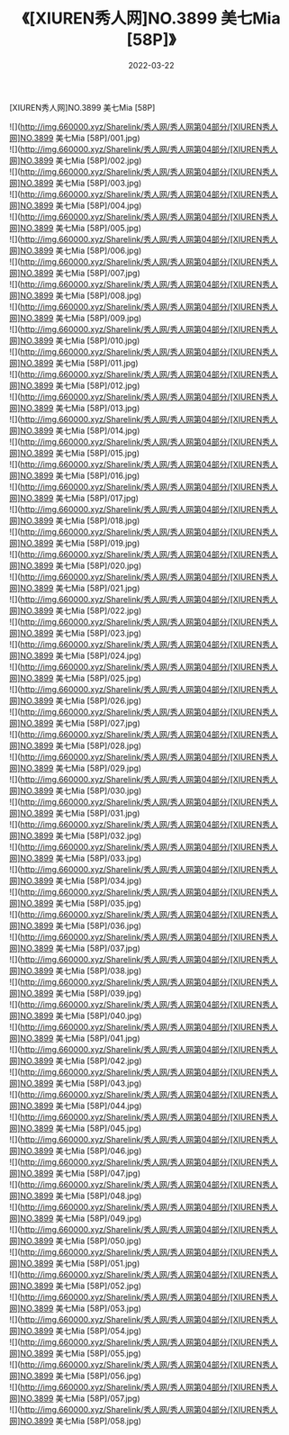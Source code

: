 ﻿---
layout: post
title:  《[XIUREN秀人网]NO.3899 美七Mia [58P]》
date:   2022-03-22
img: http://img.660000.xyz/Sharelink/秀人网/秀人网第04部分/[XIUREN秀人网]NO.3899 美七Mia [58P]/000.jpg
categories: [美女, 清纯, 唯美]
---

[XIUREN秀人网]NO.3899 美七Mia [58P]

 ![](http://img.660000.xyz/Sharelink/秀人网/秀人网第04部分/[XIUREN秀人网]NO.3899 美七Mia [58P]/001.jpg) <br>![](http://img.660000.xyz/Sharelink/秀人网/秀人网第04部分/[XIUREN秀人网]NO.3899 美七Mia [58P]/002.jpg) <br>![](http://img.660000.xyz/Sharelink/秀人网/秀人网第04部分/[XIUREN秀人网]NO.3899 美七Mia [58P]/003.jpg) <br>![](http://img.660000.xyz/Sharelink/秀人网/秀人网第04部分/[XIUREN秀人网]NO.3899 美七Mia [58P]/004.jpg) <br>![](http://img.660000.xyz/Sharelink/秀人网/秀人网第04部分/[XIUREN秀人网]NO.3899 美七Mia [58P]/005.jpg) <br>![](http://img.660000.xyz/Sharelink/秀人网/秀人网第04部分/[XIUREN秀人网]NO.3899 美七Mia [58P]/006.jpg) <br>![](http://img.660000.xyz/Sharelink/秀人网/秀人网第04部分/[XIUREN秀人网]NO.3899 美七Mia [58P]/007.jpg) <br>![](http://img.660000.xyz/Sharelink/秀人网/秀人网第04部分/[XIUREN秀人网]NO.3899 美七Mia [58P]/008.jpg) <br>![](http://img.660000.xyz/Sharelink/秀人网/秀人网第04部分/[XIUREN秀人网]NO.3899 美七Mia [58P]/009.jpg) <br>![](http://img.660000.xyz/Sharelink/秀人网/秀人网第04部分/[XIUREN秀人网]NO.3899 美七Mia [58P]/010.jpg) <br>![](http://img.660000.xyz/Sharelink/秀人网/秀人网第04部分/[XIUREN秀人网]NO.3899 美七Mia [58P]/011.jpg) <br>![](http://img.660000.xyz/Sharelink/秀人网/秀人网第04部分/[XIUREN秀人网]NO.3899 美七Mia [58P]/012.jpg) <br>![](http://img.660000.xyz/Sharelink/秀人网/秀人网第04部分/[XIUREN秀人网]NO.3899 美七Mia [58P]/013.jpg) <br>![](http://img.660000.xyz/Sharelink/秀人网/秀人网第04部分/[XIUREN秀人网]NO.3899 美七Mia [58P]/014.jpg) <br>![](http://img.660000.xyz/Sharelink/秀人网/秀人网第04部分/[XIUREN秀人网]NO.3899 美七Mia [58P]/015.jpg) <br>![](http://img.660000.xyz/Sharelink/秀人网/秀人网第04部分/[XIUREN秀人网]NO.3899 美七Mia [58P]/016.jpg) <br>![](http://img.660000.xyz/Sharelink/秀人网/秀人网第04部分/[XIUREN秀人网]NO.3899 美七Mia [58P]/017.jpg) <br>![](http://img.660000.xyz/Sharelink/秀人网/秀人网第04部分/[XIUREN秀人网]NO.3899 美七Mia [58P]/018.jpg) <br>![](http://img.660000.xyz/Sharelink/秀人网/秀人网第04部分/[XIUREN秀人网]NO.3899 美七Mia [58P]/019.jpg) <br>![](http://img.660000.xyz/Sharelink/秀人网/秀人网第04部分/[XIUREN秀人网]NO.3899 美七Mia [58P]/020.jpg) <br>![](http://img.660000.xyz/Sharelink/秀人网/秀人网第04部分/[XIUREN秀人网]NO.3899 美七Mia [58P]/021.jpg) <br>![](http://img.660000.xyz/Sharelink/秀人网/秀人网第04部分/[XIUREN秀人网]NO.3899 美七Mia [58P]/022.jpg) <br>![](http://img.660000.xyz/Sharelink/秀人网/秀人网第04部分/[XIUREN秀人网]NO.3899 美七Mia [58P]/023.jpg) <br>![](http://img.660000.xyz/Sharelink/秀人网/秀人网第04部分/[XIUREN秀人网]NO.3899 美七Mia [58P]/024.jpg) <br>![](http://img.660000.xyz/Sharelink/秀人网/秀人网第04部分/[XIUREN秀人网]NO.3899 美七Mia [58P]/025.jpg) <br>![](http://img.660000.xyz/Sharelink/秀人网/秀人网第04部分/[XIUREN秀人网]NO.3899 美七Mia [58P]/026.jpg) <br>![](http://img.660000.xyz/Sharelink/秀人网/秀人网第04部分/[XIUREN秀人网]NO.3899 美七Mia [58P]/027.jpg) <br>![](http://img.660000.xyz/Sharelink/秀人网/秀人网第04部分/[XIUREN秀人网]NO.3899 美七Mia [58P]/028.jpg) <br>![](http://img.660000.xyz/Sharelink/秀人网/秀人网第04部分/[XIUREN秀人网]NO.3899 美七Mia [58P]/029.jpg) <br>![](http://img.660000.xyz/Sharelink/秀人网/秀人网第04部分/[XIUREN秀人网]NO.3899 美七Mia [58P]/030.jpg) <br>![](http://img.660000.xyz/Sharelink/秀人网/秀人网第04部分/[XIUREN秀人网]NO.3899 美七Mia [58P]/031.jpg) <br>![](http://img.660000.xyz/Sharelink/秀人网/秀人网第04部分/[XIUREN秀人网]NO.3899 美七Mia [58P]/032.jpg) <br>![](http://img.660000.xyz/Sharelink/秀人网/秀人网第04部分/[XIUREN秀人网]NO.3899 美七Mia [58P]/033.jpg) <br>![](http://img.660000.xyz/Sharelink/秀人网/秀人网第04部分/[XIUREN秀人网]NO.3899 美七Mia [58P]/034.jpg) <br>![](http://img.660000.xyz/Sharelink/秀人网/秀人网第04部分/[XIUREN秀人网]NO.3899 美七Mia [58P]/035.jpg) <br>![](http://img.660000.xyz/Sharelink/秀人网/秀人网第04部分/[XIUREN秀人网]NO.3899 美七Mia [58P]/036.jpg) <br>![](http://img.660000.xyz/Sharelink/秀人网/秀人网第04部分/[XIUREN秀人网]NO.3899 美七Mia [58P]/037.jpg) <br>![](http://img.660000.xyz/Sharelink/秀人网/秀人网第04部分/[XIUREN秀人网]NO.3899 美七Mia [58P]/038.jpg) <br>![](http://img.660000.xyz/Sharelink/秀人网/秀人网第04部分/[XIUREN秀人网]NO.3899 美七Mia [58P]/039.jpg) <br>![](http://img.660000.xyz/Sharelink/秀人网/秀人网第04部分/[XIUREN秀人网]NO.3899 美七Mia [58P]/040.jpg) <br>![](http://img.660000.xyz/Sharelink/秀人网/秀人网第04部分/[XIUREN秀人网]NO.3899 美七Mia [58P]/041.jpg) <br>![](http://img.660000.xyz/Sharelink/秀人网/秀人网第04部分/[XIUREN秀人网]NO.3899 美七Mia [58P]/042.jpg) <br>![](http://img.660000.xyz/Sharelink/秀人网/秀人网第04部分/[XIUREN秀人网]NO.3899 美七Mia [58P]/043.jpg) <br>![](http://img.660000.xyz/Sharelink/秀人网/秀人网第04部分/[XIUREN秀人网]NO.3899 美七Mia [58P]/044.jpg) <br>![](http://img.660000.xyz/Sharelink/秀人网/秀人网第04部分/[XIUREN秀人网]NO.3899 美七Mia [58P]/045.jpg) <br>![](http://img.660000.xyz/Sharelink/秀人网/秀人网第04部分/[XIUREN秀人网]NO.3899 美七Mia [58P]/046.jpg) <br>![](http://img.660000.xyz/Sharelink/秀人网/秀人网第04部分/[XIUREN秀人网]NO.3899 美七Mia [58P]/047.jpg) <br>![](http://img.660000.xyz/Sharelink/秀人网/秀人网第04部分/[XIUREN秀人网]NO.3899 美七Mia [58P]/048.jpg) <br>![](http://img.660000.xyz/Sharelink/秀人网/秀人网第04部分/[XIUREN秀人网]NO.3899 美七Mia [58P]/049.jpg) <br>![](http://img.660000.xyz/Sharelink/秀人网/秀人网第04部分/[XIUREN秀人网]NO.3899 美七Mia [58P]/050.jpg) <br>![](http://img.660000.xyz/Sharelink/秀人网/秀人网第04部分/[XIUREN秀人网]NO.3899 美七Mia [58P]/051.jpg) <br>![](http://img.660000.xyz/Sharelink/秀人网/秀人网第04部分/[XIUREN秀人网]NO.3899 美七Mia [58P]/052.jpg) <br>![](http://img.660000.xyz/Sharelink/秀人网/秀人网第04部分/[XIUREN秀人网]NO.3899 美七Mia [58P]/053.jpg) <br>![](http://img.660000.xyz/Sharelink/秀人网/秀人网第04部分/[XIUREN秀人网]NO.3899 美七Mia [58P]/054.jpg) <br>![](http://img.660000.xyz/Sharelink/秀人网/秀人网第04部分/[XIUREN秀人网]NO.3899 美七Mia [58P]/055.jpg) <br>![](http://img.660000.xyz/Sharelink/秀人网/秀人网第04部分/[XIUREN秀人网]NO.3899 美七Mia [58P]/056.jpg) <br>![](http://img.660000.xyz/Sharelink/秀人网/秀人网第04部分/[XIUREN秀人网]NO.3899 美七Mia [58P]/057.jpg) <br>![](http://img.660000.xyz/Sharelink/秀人网/秀人网第04部分/[XIUREN秀人网]NO.3899 美七Mia [58P]/058.jpg) <br>